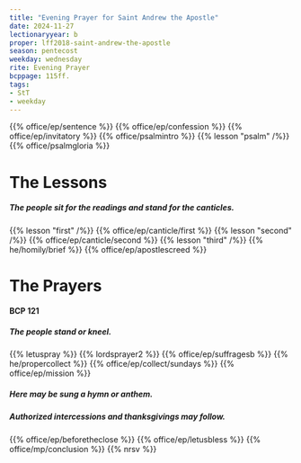 ```yaml
---
title: "Evening Prayer for Saint Andrew the Apostle"
date: 2024-11-27
lectionaryyear: b
proper: lff2018-saint-andrew-the-apostle
season: pentecost
weekday: wednesday
rite: Evening Prayer
bcppage: 115ff.
tags:
- StT
- weekday
---
```

{{% office/ep/sentence %}}
{{% office/ep/confession %}}
{{% office/ep/invitatory %}}
{{% office/psalmintro %}}
{{% lesson "psalm" /%}}
{{% office/psalmgloria %}}
# The Lessons
##### The people sit for the readings and stand for the canticles.
{{% lesson "first" /%}}
{{% office/ep/canticle/first %}}
{{% lesson "second" /%}}
{{% office/ep/canticle/second %}}
{{% lesson "third" /%}}
{{% he/homily/brief %}}
{{% office/ep/apostlescreed %}}
# The Prayers
#### BCP 121
##### The people stand or kneel.
{{% letuspray %}}
{{% lordsprayer2 %}}
{{% office/ep/suffragesb %}}
{{% he/propercollect %}}
{{% office/ep/collect/sundays %}}
{{% office/ep/mission %}}
##### Here may be sung a hymn or anthem.
##### Authorized intercessions and thanksgivings may follow.
{{% office/ep/beforetheclose %}}
{{% office/ep/letusbless %}}
{{% office/mp/conclusion %}}
{{% nrsv %}}


